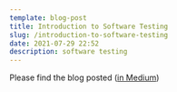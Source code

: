 ```yaml
---
template: blog-post
title: Introduction to Software Testing
slug: /introduction-to-software-testing
date: 2021-07-29 22:52
description: software testing
---
```

Please find the blog posted 
(<a href="https://medium.com/thundra/introduction-to-software-testing-d9a0d7808fee" target="_blank">in Medium</a>)
